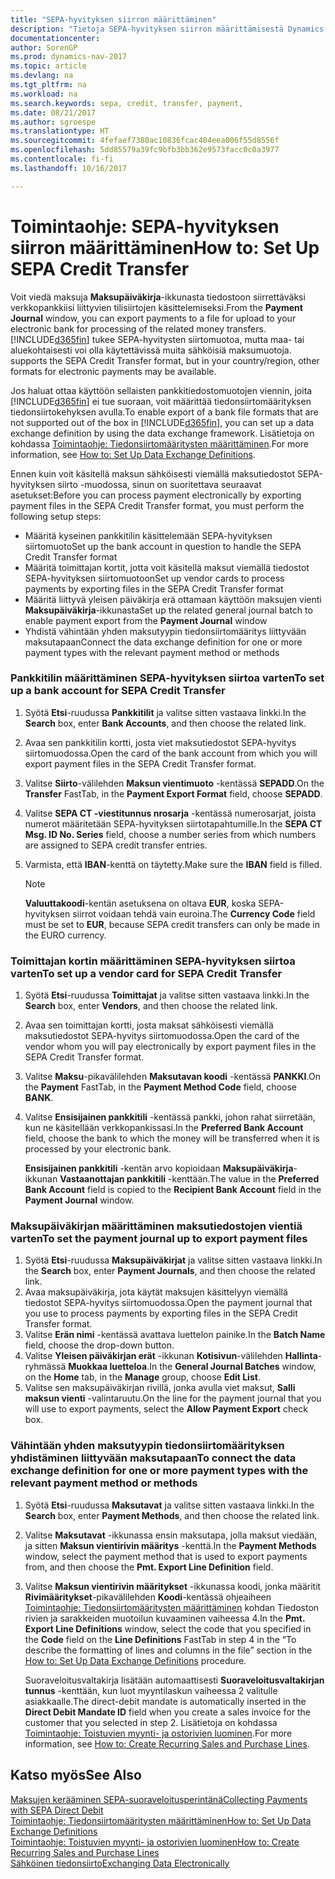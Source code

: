 ```yaml
---
title: "SEPA-hyvityksen siirron määrittäminen"
description: "Tietoja SEPA-hyvityksen siirron määrittämisestä Dynamics NAV -ohjelmassa."
documentationcenter: 
author: SorenGP
ms.prod: dynamics-nav-2017
ms.topic: article
ms.devlang: na
ms.tgt_pltfrm: na
ms.workload: na
ms.search.keywords: sepa, credit, transfer, payment,
ms.date: 08/21/2017
ms.author: sgroespe
ms.translationtype: HT
ms.sourcegitcommit: 4fefaef7380ac10836fcac404eea006f55d8556f
ms.openlocfilehash: 5dd85579a39fc9bfb3bb362e9573facc0c0a3977
ms.contentlocale: fi-fi
ms.lasthandoff: 10/16/2017

---
```

# <a name="how-to-set-up-sepa-credit-transfer"></a><span data-ttu-id="fa42b-103">Toimintaohje: SEPA-hyvityksen siirron määrittäminen</span><span class="sxs-lookup"><span data-stu-id="fa42b-103">How to: Set Up SEPA Credit Transfer</span></span>
<span data-ttu-id="fa42b-104">Voit viedä maksuja **Maksupäiväkirja**-ikkunasta tiedostoon siirrettäväksi verkkopankkiisi liittyvien tilisiirtojen käsittelemiseksi.</span><span class="sxs-lookup"><span data-stu-id="fa42b-104">From the **Payment Journal** window, you can export payments to a file for upload to your electronic bank for processing of the related money transfers.</span></span> [!INCLUDE[d365fin](includes/d365fin_md.md)]<span data-ttu-id="fa42b-105"> tukee SEPA-hyvitysten siirtomuotoa, mutta maa- tai aluekohtaisesti voi olla käytettävissä muita sähköisiä maksumuotoja.</span><span class="sxs-lookup"><span data-stu-id="fa42b-105"> supports the SEPA Credit Transfer format, but in your country/region, other formats for electronic payments may be available.</span></span>  

<span data-ttu-id="fa42b-106">Jos haluat ottaa käyttöön sellaisten pankkitiedostomuotojen viennin, joita [!INCLUDE[d365fin](includes/d365fin_md.md)] ei tue suoraan, voit määrittää tiedonsiirtomäärityksen tiedonsiirtokehyksen avulla.</span><span class="sxs-lookup"><span data-stu-id="fa42b-106">To enable export of a bank file formats that are not supported out of the box in [!INCLUDE[d365fin](includes/d365fin_md.md)], you can set up a data exchange definition by using the data exchange framework.</span></span> <span data-ttu-id="fa42b-107">Lisätietoja on kohdassa [Toimintaohje: Tiedonsiirtomääritysten määrittäminen](across-how-to-set-up-data-exchange-definitions.md).</span><span class="sxs-lookup"><span data-stu-id="fa42b-107">For more information, see [How to: Set Up Data Exchange Definitions](across-how-to-set-up-data-exchange-definitions.md).</span></span>  

<span data-ttu-id="fa42b-108">Ennen kuin voit käsitellä maksun sähköisesti viemällä maksutiedostot SEPA-hyvityksen siirto -muodossa, sinun on suoritettava seuraavat asetukset:</span><span class="sxs-lookup"><span data-stu-id="fa42b-108">Before you can process payment electronically by exporting payment files in the SEPA Credit Transfer format, you must perform the following setup steps:</span></span>  

* <span data-ttu-id="fa42b-109">Määritä kyseinen pankkitilin käsittelemään SEPA-hyvityksen siirtomuoto</span><span class="sxs-lookup"><span data-stu-id="fa42b-109">Set up the bank account in question to handle the SEPA Credit Transfer format</span></span>  
* <span data-ttu-id="fa42b-110">Määritä toimittajan kortit, jotta voit käsitellä maksut viemällä tiedostot SEPA-hyvityksen siirtomuotoon</span><span class="sxs-lookup"><span data-stu-id="fa42b-110">Set up vendor cards to process payments by exporting files in the SEPA Credit Transfer format</span></span>  
* <span data-ttu-id="fa42b-111">Määritä liittyvä yleisen päiväkirja erä ottamaan käyttöön maksujen vienti **Maksupäiväkirja**-ikkunasta</span><span class="sxs-lookup"><span data-stu-id="fa42b-111">Set up the related general journal batch to enable payment export from the **Payment Journal** window</span></span>  
* <span data-ttu-id="fa42b-112">Yhdistä vähintään yhden maksutyypin tiedonsiirtomääritys liittyvään maksutapaan</span><span class="sxs-lookup"><span data-stu-id="fa42b-112">Connect the data exchange definition for one or more payment types with the relevant payment method or methods</span></span>  

### <a name="to-set-up-a-bank-account-for-sepa-credit-transfer"></a><span data-ttu-id="fa42b-113">Pankkitilin määrittäminen SEPA-hyvityksen siirtoa varten</span><span class="sxs-lookup"><span data-stu-id="fa42b-113">To set up a bank account for SEPA Credit Transfer</span></span>  
1. <span data-ttu-id="fa42b-114">Syötä **Etsi**-ruudussa **Pankkitilit** ja valitse sitten vastaava linkki.</span><span class="sxs-lookup"><span data-stu-id="fa42b-114">In the **Search** box, enter **Bank Accounts**, and then choose the related link.</span></span>  
2. <span data-ttu-id="fa42b-115">Avaa sen pankkitilin kortti, josta viet maksutiedostot SEPA-hyvitys siirtomuodossa.</span><span class="sxs-lookup"><span data-stu-id="fa42b-115">Open the card of the bank account from which you will export payment files in the SEPA Credit Transfer format.</span></span>  
3. <span data-ttu-id="fa42b-116">Valitse **Siirto**-välilehden **Maksun vientimuoto** -kentässä **SEPADD**.</span><span class="sxs-lookup"><span data-stu-id="fa42b-116">On the **Transfer** FastTab, in the **Payment Export Format** field, choose **SEPADD**.</span></span>  
4. <span data-ttu-id="fa42b-117">Valitse **SEPA CT -viestitunnus nrosarja** -kentässä numerosarjat, joista numerot määritetään SEPA-hyvityksen siirtotapahtumille.</span><span class="sxs-lookup"><span data-stu-id="fa42b-117">In the **SEPA CT Msg. ID No. Series** field, choose a number series from which numbers are assigned to SEPA credit transfer entries.</span></span>  
5. <span data-ttu-id="fa42b-118">Varmista, että **IBAN**-kenttä on täytetty.</span><span class="sxs-lookup"><span data-stu-id="fa42b-118">Make sure the **IBAN** field is filled.</span></span>  

    > [!NOTE]  
    >  <span data-ttu-id="fa42b-119">**Valuuttakoodi**-kentän asetuksena on oltava **EUR**, koska SEPA-hyvityksen siirrot voidaan tehdä vain euroina.</span><span class="sxs-lookup"><span data-stu-id="fa42b-119">The **Currency Code** field must be set to **EUR**, because SEPA credit transfers can only be made in the EURO currency.</span></span>  

### <a name="to-set-up-a-vendor-card-for-sepa-credit-transfer"></a><span data-ttu-id="fa42b-120">Toimittajan kortin määrittäminen SEPA-hyvityksen siirtoa varten</span><span class="sxs-lookup"><span data-stu-id="fa42b-120">To set up a vendor card for SEPA Credit Transfer</span></span>  
1. <span data-ttu-id="fa42b-121">Syötä **Etsi**-ruudussa **Toimittajat** ja valitse sitten vastaava linkki.</span><span class="sxs-lookup"><span data-stu-id="fa42b-121">In the **Search** box, enter **Vendors**, and then choose the related link.</span></span>  
2. <span data-ttu-id="fa42b-122">Avaa sen toimittajan kortti, josta maksat sähköisesti viemällä maksutiedostot SEPA-hyvitys siirtomuodossa.</span><span class="sxs-lookup"><span data-stu-id="fa42b-122">Open the card of the vendor whom you will pay electronically by export payment files in the SEPA Credit Transfer format.</span></span>  
3. <span data-ttu-id="fa42b-123">Valitse **Maksu**-pikavälilehden **Maksutavan koodi** -kentässä **PANKKI**.</span><span class="sxs-lookup"><span data-stu-id="fa42b-123">On the **Payment** FastTab, in the **Payment Method Code** field, choose **BANK**.</span></span>  
4. <span data-ttu-id="fa42b-124">Valitse **Ensisijainen pankkitili** -kentässä pankki, johon rahat siirretään, kun ne käsitellään verkkopankissasi.</span><span class="sxs-lookup"><span data-stu-id="fa42b-124">In the **Preferred Bank Account** field, choose the bank to which the money will be transferred when it is processed by your electronic bank.</span></span>  

     <span data-ttu-id="fa42b-125">**Ensisijainen pankkitili** -kentän arvo kopioidaan **Maksupäiväkirja**-ikkunan **Vastaanottajan pankkitili** -kenttään.</span><span class="sxs-lookup"><span data-stu-id="fa42b-125">The value in the **Preferred Bank Account** field is copied to the **Recipient Bank Account** field in the **Payment Journal** window.</span></span>  

### <a name="to-set-the-payment-journal-up-to-export-payment-files"></a><span data-ttu-id="fa42b-126">Maksupäiväkirjan määrittäminen maksutiedostojen vientiä varten</span><span class="sxs-lookup"><span data-stu-id="fa42b-126">To set the payment journal up to export payment files</span></span>  
1. <span data-ttu-id="fa42b-127">Syötä **Etsi**-ruudussa **Maksupäiväkirjat** ja valitse sitten vastaava linkki.</span><span class="sxs-lookup"><span data-stu-id="fa42b-127">In the **Search** box, enter **Payment Journals**, and then choose the related link.</span></span>  
2. <span data-ttu-id="fa42b-128">Avaa maksupäiväkirja, jota käytät maksujen käsittelyyn viemällä tiedostot SEPA-hyvitys siirtomuodossa.</span><span class="sxs-lookup"><span data-stu-id="fa42b-128">Open the payment journal that you use to process payments by exporting files in the SEPA Credit Transfer format.</span></span>  
3. <span data-ttu-id="fa42b-129">Valitse **Erän nimi** -kentässä avattava luettelon painike.</span><span class="sxs-lookup"><span data-stu-id="fa42b-129">In the **Batch Name** field, choose the drop\-down button.</span></span>  
4. <span data-ttu-id="fa42b-130">Valitse **Yleisen päiväkirjan erät** -ikkunan **Kotisivun**-välilehden **Hallinta**-ryhmässä **Muokkaa luetteloa**.</span><span class="sxs-lookup"><span data-stu-id="fa42b-130">In the **General Journal Batches** window, on the **Home** tab, in the **Manage** group, choose **Edit List**.</span></span>  
5. <span data-ttu-id="fa42b-131">Valitse sen maksupäiväkirjan rivillä, jonka avulla viet maksut, **Salli maksun vienti** -valintaruutu.</span><span class="sxs-lookup"><span data-stu-id="fa42b-131">On the line for the payment journal that you will use to export payments, select the **Allow Payment Export** check box.</span></span>  

### <a name="to-connect-the-data-exchange-definition-for-one-or-more-payment-types-with-the-relevant-payment-method-or-methods"></a><span data-ttu-id="fa42b-132">Vähintään yhden maksutyypin tiedonsiirtomäärityksen yhdistäminen liittyvään maksutapaan</span><span class="sxs-lookup"><span data-stu-id="fa42b-132">To connect the data exchange definition for one or more payment types with the relevant payment method or methods</span></span>  
1. <span data-ttu-id="fa42b-133">Syötä **Etsi**-ruudussa **Maksutavat** ja valitse sitten vastaava linkki.</span><span class="sxs-lookup"><span data-stu-id="fa42b-133">In the **Search** box, enter **Payment Methods**, and then choose the related link.</span></span>  
2. <span data-ttu-id="fa42b-134">Valitse **Maksutavat** -ikkunassa ensin maksutapa, jolla maksut viedään, ja sitten **Maksun vientirivin määritys** -kenttä.</span><span class="sxs-lookup"><span data-stu-id="fa42b-134">In the **Payment Methods** window, select the payment method that is used to export payments from, and then choose the **Pmt. Export Line Definition** field.</span></span>  
3. <span data-ttu-id="fa42b-135">Valitse **Maksun vientirivin määritykset** -ikkunassa koodi, jonka määritit **Rivimääritykset**-pikavälilehden **Koodi**-kentässä ohjeaiheen [Toimintaohje: Tiedonsiirtomääritysten määrittäminen](across-how-to-set-up-data-exchange-definitions.md) kohdan Tiedoston rivien ja sarakkeiden muotoilun kuvaaminen vaiheessa 4.</span><span class="sxs-lookup"><span data-stu-id="fa42b-135">In the **Pmt. Export Line Definitions** window, select the code that you specified in the **Code** field on the **Line Definitions** FastTab in step 4 in the “To describe the formatting of lines and columns in the file” section in the [How to: Set Up Data Exchange Definitions](across-how-to-set-up-data-exchange-definitions.md) procedure.</span></span>  

    <span data-ttu-id="fa42b-136">Suoraveloitusvaltakirja lisätään automaattisesti **Suoraveloitusvaltakirjan tunnus** -kenttään, kun luot myyntilaskun vaiheessa 2 valitulle asiakkaalle.</span><span class="sxs-lookup"><span data-stu-id="fa42b-136">The direct-debit mandate is automatically inserted in the **Direct Debit Mandate ID** field when you create a sales invoice for the customer that you selected in step 2.</span></span> <span data-ttu-id="fa42b-137">Lisätietoja on kohdassa [Toimintaohje: Toistuvien myynti- ja ostorivien luominen](sales-how-work-standard-lines.md).</span><span class="sxs-lookup"><span data-stu-id="fa42b-137">For more information, see [How to: Create Recurring Sales and Purchase Lines](sales-how-work-standard-lines.md).</span></span>  

## <a name="see-also"></a><span data-ttu-id="fa42b-138">Katso myös</span><span class="sxs-lookup"><span data-stu-id="fa42b-138">See Also</span></span>  
[<span data-ttu-id="fa42b-139">Maksujen kerääminen SEPA-suoraveloitusperintänä</span><span class="sxs-lookup"><span data-stu-id="fa42b-139">Collecting Payments with SEPA Direct Debit</span></span>](finance-collect-payments-with-sepa-direct-debit.md)  
[<span data-ttu-id="fa42b-140">Toimintaohje: Tiedonsiirtomääritysten määrittäminen</span><span class="sxs-lookup"><span data-stu-id="fa42b-140">How to: Set Up Data Exchange Definitions</span></span>](across-how-to-set-up-data-exchange-definitions.md)  
[<span data-ttu-id="fa42b-141">Toimintaohje: Toistuvien myynti- ja ostorivien luominen</span><span class="sxs-lookup"><span data-stu-id="fa42b-141">How to: Create Recurring Sales and Purchase Lines</span></span>](sales-how-work-standard-lines.md)  
[<span data-ttu-id="fa42b-142">Sähköinen tiedonsiirto</span><span class="sxs-lookup"><span data-stu-id="fa42b-142">Exchanging Data Electronically</span></span>](across-data-exchange.md)  


